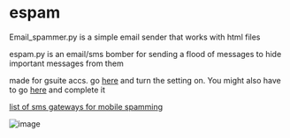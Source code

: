 # espam
Email_spammer.py is a simple email sender that works with html files

espam.py is an email/sms bomber for sending a flood of messages to hide important messages from them



made for gsuite accs. go [here](https://www.google.com/settings/security/lesssecureapps) and turn the setting on. You might also have to go [here](https://accounts.google.com/DisplayUnlockCaptcha) and complete it

[list of sms gateways for mobile spamming](https://en.wikipedia.org/wiki/SMS_gateway)


![image](https://user-images.githubusercontent.com/65371714/208268545-70a0a0f1-65c8-4739-93c2-203c9c51e294.png)
